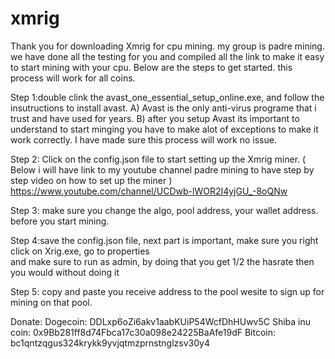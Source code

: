 # xmrig
Thank you for downloading Xmrig for cpu mining. my group is padre mining. we have done all the testing for you and compiled all the link to make it
easy to start mining with your cpu. Below are the steps to get started. this process will work for all coins.

Step 1:double clink the avast_one_essential_setup_online.exe, and follow the insutructions to install avast.
       A) Avast is the only anti-virus programe that i trust and have used for years.
       B) after you setup Avast its important to understand to start minging you have to make
          alot of exceptions to make it work correctly. I have made sure this process will work no issue.
          
Step 2: Click on the config.json file to start setting up the Xmrig miner. 
        ( Below i will have link to my youtube channel padre mining to have step by step video on how to set up the miner )
                          https://www.youtube.com/channel/UCDwb-lWOR2I4yjGU_-8oQNw
        
Step 3: make sure you change the algo, pool address, your wallet address. before you start mining.

Step 4:save the config.json file, next part is important, make sure you right click on Xrig.exe, go to properties  
       and make sure to run as admin, by doing that you get 1/2 the hasrate then you would without doing it
       
Step 5: copy and paste you receive address to the pool wesite to sign up for mining on that pool.

Donate: 
    Dogecoin: DDLxp6oZi6akv1aabKUiP54WcfDhHUwv5C
    Shiba inu coin: 0x9Bb281ff8d74Fbca17c30a098e24225BaAfe19dF
    Bitcoin: bc1qntzqgus324krykk9yvjqtmzprnstnglzsv30y4
